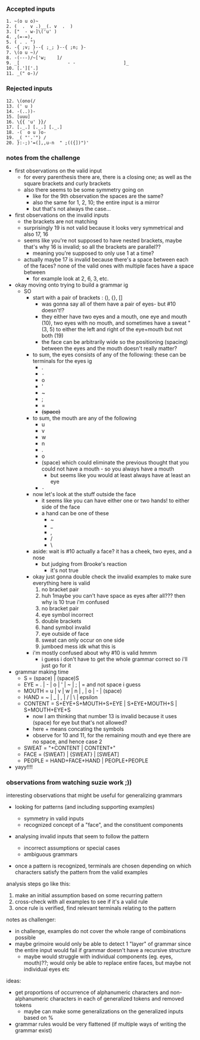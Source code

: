 ### Accepted inputs
```
1. ~(o u o)~
2. (  .  v .)__(. v  .  )
3. ["  - w-]\('u' )
4. ,(=-=),
5. ( . . ")
6. -{ ;v; }--{ ;_; }--{ ;n; }-
7. \(o u ~)/
8. -(---)/~['w;    ]/
9. _[                  - -                  ]_
10. [.']['.]
11. _(" o-)/
```

### Rejected inputs
```
12. \(ono(/
13. (' u )
14. -(..))-
15. [uuu]
16. \{{ 'u' }}/
17. [._.] [._.] [._.]
18. -(  o u )o-
19. _( "'.'") /
20. }:-;)'=(],,u-n  " ;(({])")'
```


### notes from the challenge
- first observations on the valid input
  - for every parenthesis there are, there is a closing one; as well as the square brackets and curly brackets
  - also there seems to be some symmetry going on
    - like for the 9th observation the spaces are the same?
    - also the same for 1, 2, 10; the entire input is a mirror
    - but that's not always the case...
- first observations on the invalid inputs
  - the brackets are not matching
  - surprisingly 19 is not valid because it looks very symmetrical and also 17, 16
  - seems like you're not supposed to have nested brackets, maybe that's why 16 is invalid; so all the brackets are parallel??
    - meaning you're supposed to only use 1 at a time?
  - actually maybe 17 is invalid because there's a space between each of the faces? none of the valid ones with multiple faces have a space between
    - for example look at 2, 6, 3, etc.
- okay moving onto trying to build a grammar ig
  - SO
    - start with a pair of brackets : (), {}, []
      - was gonna say all of them have a pair of eyes- but #10 doesn't!?
      - they either have two eyes and a mouth, one eye and mouth (10), two eyes with no mouth, and sometimes have a sweat " (3, 5) to either the left and right of the eye+mouth but not both (19)
      - the face can be arbitrarily wide so the positioning (spacing) between the eyes and the mouth doesn't really matter?
    - to sum, the eyes consists of any of the following: these can be terminals for the eyes ig
      - .
      - `-`
      - o
      - '
      - ~
      - ;
      - =
      - ~~(space)~~
    - to sum, the mouth are any of the following
      - u
      - v
      - w
      - n
      - .
      - o
      - (space) which could eliminate the previous thought that you could not have a mouth - so you always have a mouth
        - but seems like you would at least always have at least an eye
      - `-`
    - now let's look at the stuff outside the face
      - it seems like you can have either one or two hands! to either side of the face
      - a hand can be one of these
        - ~
        - _
        - ,
        - /
        - \
    - aside: wait is #10 actually a face? it has a cheek, two eyes, and a nose
      - but judging from Brooke's reaction
        - it's not true
    - okay just gonna double check the invalid examples to make sure everything here is valid
      1. no bracket pair
      1. huh
         1maybe you can't have space as eyes after all??? then why is 10 true i'm confused
      1. no bracket pair
      2. eye symbol incorrect
      3. double brackets
      4. hand symbol invalid
      5. eye outside of face
      6. sweat can only occur on one side
      7. jumboed mess idk what this is
    - i'm mostly confused about why #10 is valid hmmm
      - i guess i don't have to get the whole grammar correct so i'll just go for it
- grammar making time
  - S = (space) | (space)S
  - EYE = . | - | o | ' | ~ | ; | =  and not space i guess
  - MOUTH = u | v | w | n | , | o | - | (space)
  - HAND = ~ | _ | , | / | \ | epsilon
  - CONTENT = S+EYE+S+MOUTH+S+EYE | S+EYE+MOUTH+S | S+MOUTH+EYE+S
    - now I am thinking that number 13 is invalid because it uses (space) for eye but that's not allowed?
    - here + means concating the symbols
    - observe for 10 and 11, for the remaining mouth and eye there are no space, and hence case 2
  - SWEAT = "+CONTENT | CONTENT+"
  - FACE = (SWEAT) | {SWEAT} | [SWEAT]
  - PEOPLE = HAND+FACE+HAND | PEOPLE+PEOPLE
- yayy!!!!


### observations from watching suzie work ;))
interesting observations that might be useful for generalizing grammars
- looking for patterns (and including supporting examples)
    - symmetry in valid inputs
    - recognized concept of a "face", and the constituent components
- analysing invalid inputs that seem to follow the pattern
    - incorrect assumptions or special cases
    - ambiguous grammars
    
- once a pattern is recognized, terminals are chosen depending on which characters satisfy the pattern from the valid examples    

analysis steps go like this:
1. make an initial assumption based on some recurring pattern
2. cross-check with all examples to see if it's a valid rule
3. once rule is verified, find relevant terminals relating to the pattern

notes as challenger:
- in challenge, examples do not cover the whole range of combinations possible
- maybe grimoire would only be able to detect 1 "layer" of grammar since the entire input would fail if grammar doesn't have a recursive structure
    - maybe would struggle with individual components (eg. eyes, mouth)??; would only be able to replace entire faces, but maybe not individual eyes etc

ideas:
- get proportions of occurrence of alphanumeric characters and non-alphanumeric characters in each of generalized tokens and removed tokens
    - maybe can make some generalizations on the generalized inputs based on %
- grammar rules would be very flattened (if multiple ways of writing the grammar exist)
    


